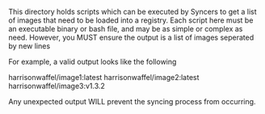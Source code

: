 This directory holds scripts which can be executed by Syncers to get a list of images that need to be loaded into a registry.
Each script here must be an executable binary or bash file, and may be as simple or complex as need. However, you MUST ensure the output is a list of images seperated by new lines


For example, a valid output looks like the following 

harrisonwaffel/image1:latest
harrisonwaffel/image2:latest
harrisonwaffel/image3:v1.3.2

Any unexpected output WILL prevent the syncing process from occurring. 

